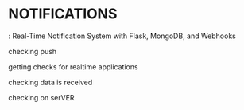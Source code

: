 # NOTIFICATIONS
: Real-Time Notification System with Flask, MongoDB, and Webhooks


checking push

getting checks for realtime applications

checking data is received

checking on serVER
